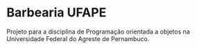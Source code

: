 # Barbearia UFAPE

Projeto para a disciplina de Programação orientada a objetos na Universidade Federal do Agreste de Pernambuco.